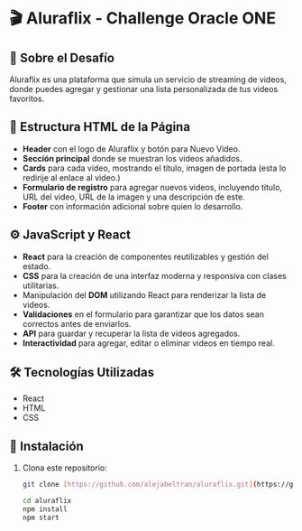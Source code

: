 # 🎬 Aluraflix - Challenge Oracle ONE

## 🚀 Sobre el Desafío
Aluraflix es una plataforma que simula un servicio de streaming de videos, donde puedes agregar y gestionar una lista personalizada de tus videos favoritos.

## 📄 Estructura HTML de la Página
- **Header** con el logo de Aluraflix y botón para Nuevo Video.
- **Sección principal** donde se muestran los videos añadidos.
- **Cards** para cada video, mostrando el título, imagen de portada (esta lo redirije al enlace al video.)
- **Formulario de registro** para agregar nuevos videos, incluyendo título, URL del video, URL de la imagen y una descripción de este.
- **Footer** con información adicional sobre quien lo desarrollo.

## ⚙️ JavaScript y React
- **React** para la creación de componentes reutilizables y gestión del estado.
- **CSS** para la creación de una interfaz moderna y responsiva con clases utilitarias.
- Manipulación del **DOM** utilizando React para renderizar la lista de videos.
- **Validaciones** en el formulario para garantizar que los datos sean correctos antes de enviarlos.
- **API** para guardar y recuperar la lista de videos agregados.
- **Interactividad** para agregar, editar o eliminar videos en tiempo real.

## 🛠️ Tecnologías Utilizadas
- React
- HTML
- CSS

## 🚀 Instalación
1. Clona este repositorio:
   ```bash
   git clone [https://github.com/alejabeltran/aluraflix.git](https://github.com/AlejaBeltrann/aluraflix-challenge)

   cd aluraflix
   npm install
   npm start



